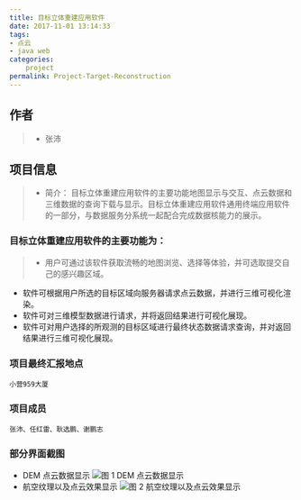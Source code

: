 ```yaml
---
title: 目标立体重建应用软件
date: 2017-11-01 13:14:33
tags:
- 点云
- java web
categories:
    project
permalink: Project-Target-Reconstruction
---
```


## 作者 
>* 张沛
## 项目信息
>* 简介：
目标立体重建应用软件的主要功能地图显示与交互、点云数据和三维数据的查询下载与显示。目标立体重建应用软件通用终端应用软件的一部分，与数据服务分系统一起配合完成数据核能力的展示。

### 目标立体重建应用软件的主要功能为：
>* 用户可通过该软件获取流畅的地图浏览、选择等体验，并可选取提交自己的感兴趣区域。
* 软件可根据用户所选的目标区域向服务器请求点云数据，并进行三维可视化渲染。
* 软件可对三维模型数据进行请求，并将返回结果进行可视化展现。
* 软件可对用户选择的所观测的目标区域进行最终状态数据请求查询，并对返回结果进行三维可视化展现。

### 项目最终汇报地点
    小营959大厦
### 项目成员
    张沛、任红雷、耿选鹏、谢鹏志

### 部分界面截图
* DEM 点云数据显示
![图 1 DEM 点云数据显示](http://image.kbiao.me/17-10-30/38008086.jpg)
* 航空纹理以及点云效果显示
![图 2 航空纹理以及点云效果显示](http://image.kbiao.me/17-10-30/88292535.jpg)

